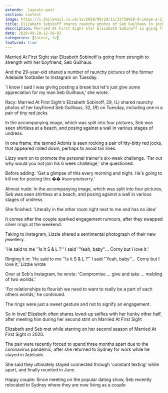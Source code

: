 ```yaml
---
extends: _layouts.post
section: content
image: https://i.dailymail.co.uk/1s/2020/09/29/11/33758918-0-image-a-21_1601374910573.jpg 
title: Elizabeth Sobinoff shares raunchy photos of Seb Guilhaus in jocks 
description: Married At First Sight star Elizabeth Sobinoff is going from strength to strength with her boyfriend, Seb Guilhaus.  
date: 2020-09-29-12-58-02 
categories: [latest, tv] 
featured: true 
--- 
```

Married At First Sight star Elizabeth Sobinoff is going from strength to strength with her boyfriend, Seb Guilhaus. 

And the 29-year-old shared a number of raunchy pictures of the former Adelaide footballer to Instagram on Tuesday.  

'I know I said I was giving posting a break but let's just give some appreciation for my man Seb Guilhaus,' she wrote. 

Racy: Married At First Sight's Elizabeth Sobinoff, 29, (L) shared raunchy photos of her boyfriend Seb Guilhaus, 32, (R) on Tuesday, including one in a pair of tiny red jocks 

In the accompanying image, which was split into four pictures, Seb was seen shirtless at a beach, and posing against a wall in various stages of undress. 

In one frame, the tanned Adonis is seen rocking a pair of itty-bitty red jocks, that appeared rolled down, perhaps to avoid tan lines. 

Lizzy went on to promote the personal trainer's six-week challenge. 'Far out why would you not join his 6 week challenge,' she questioned.

Before adding: 'Get a glimpse of this every morning and night. He's going to kill me for posting this �� #sorrynotsorry.'

Almost nude: In the accompanying image, which was split into four pictures, Seb was seen shirtless at a beach, and posing against a wall in various stages of undress

She finished: 'Literally in the other room right next to me and has no idea' 

It comes after the couple sparked engagement rumours, after they swapped silver rings at the weekend.    

Taking to Instagram, Lizzie shared a sentimental photograph of their new jewellery. 

'He said to me ''Is it S & L ?'' I said ''Yeah, baby''... Corny but I love it.'  

Ringing it in: 'He said to me ''Is it S & L ?'' I said ''Yeah, baby''... Corny but I love it,' Lizzie wrote

Over at Seb's Instagram, he wrote: 'Compromise ... give and take ... melding of two worlds.'

'For relationships to flourish we need to want to really be a part of each others worlds,' he continued. 

The rings were just a sweet gesture and not to signify an engagement. 

So in love! Elizabeth often shares loved-up selfies with her hunky other half, after meeting him during her second stint on Married At First Sight  

Elizabeth and Seb met while starring on her second season of Married At First Sight in 2020.

The pair were recently forced to spend three months apart due to the coronavirus pandemic, after she returned to Sydney for work while he stayed in Adelaide.  

She said they ultimately stayed connected through 'constant texting' while apart, and finally reunited in June.

Happy couple: Since meeting on the popular dating show, Seb recently relocated to Sydney where they are now living as a couple 

